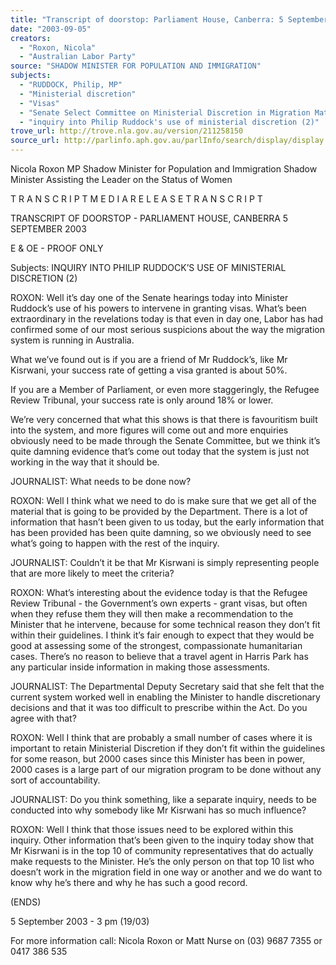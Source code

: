 ```yaml
---
title: "Transcript of doorstop: Parliament House, Canberra: 5 September 2003: inquiry into Philip Ruddock's use of ministerial discretion (2)"
date: "2003-09-05"
creators:
  - "Roxon, Nicola"
  - "Australian Labor Party"
source: "SHADOW MINISTER FOR POPULATION AND IMMIGRATION"
subjects:
  - "RUDDOCK, Philip, MP"
  - "Ministerial discretion"
  - "Visas"
  - "Senate Select Committee on Ministerial Discretion in Migration Matters"
  - "inquiry into Philip Ruddock's use of ministerial discretion (2)"
trove_url: http://trove.nla.gov.au/version/211258150
source_url: http://parlinfo.aph.gov.au/parlInfo/search/display/display.w3p;query=Id%3A%22media/pressrel/VIBA6%22
---
```


 

 Nicola Roxon MP   Shadow Minister for Population and Immigration  Shadow Minister Assisting the Leader on the Status of Women   

 

 T R A N S C R I P T   M E D I A  R E L E A S E   T R A N S C R I P T  

 

 TRANSCRIPT OF DOORSTOP - PARLIAMENT HOUSE, CANBERRA  5 SEPTEMBER 2003   

 E & OE - PROOF ONLY   

 Subjects: INQUIRY INTO PHILIP RUDDOCK’S USE OF  MINISTERIAL DISCRETION (2)   

 

 ROXON: Well it’s day one of the Senate hearings today into Minister  Ruddock’s use of his powers to intervene in granting visas. What’s been  extraordinary in the revelations today is that even in day one, Labor has had  confirmed some of our most serious suspicions about the way the migration  system is running in Australia.   

 What we’ve found out is if you are a friend of Mr Ruddock’s, like Mr Kisrwani,  your success rate of getting a visa granted is about 50%.   

 If you are a Member of Parliament, or even more staggeringly, the Refugee  Review Tribunal, your success rate is only around 18% or lower.   

 We’re very concerned that what this shows is that there is favouritism built into  the system, and more figures will come out and more enquiries obviously need  to be made through the Senate Committee, but we think it’s quite damning  evidence that’s come out today that the system is just not working in the way  that it should be.   

 JOURNALIST:   What needs to be done now?   

 ROXON: Well I think what we need to do is make sure that we get all  of the material that is going to be provided by the Department.  There is a lot of  information that hasn’t been given to us today, but the early information that  has been provided has been quite damning, so we obviously need to see what’s  going to happen with the rest of the inquiry.   

 JOURNALIST:   Couldn’t it be that Mr Kisrwani is simply representing people  that are more likely to meet the criteria?   

 

 

 ROXON:  What’s  interesting  about the evidence today is that the Refugee Review  Tribunal - the Government’s own experts - grant visas, but often when they refuse them they  will then make a recommendation to the Minister that he intervene, because for some technical  reason they don’t fit within their guidelines.   I think it’s fair enough to expect that they would  be good at assessing some of the strongest, compassionate humanitarian cases.  There’s no  reason to believe that a travel agent in Harris Park has any particular inside information in  making those assessments.   

 JOURNALIST:   The Departmental Deputy Secretary said that she felt that the current system  worked well in enabling the Minister to handle discretionary decisions and that it was too  difficult to prescribe within the Act.  Do you agree with that?   

 ROXON: Well I think that are probably a small number of cases where it is important  to retain Ministerial Discretion if they don’t fit within the guidelines for some reason, but  2000 cases since this Minister has been in power, 2000 cases is a large part of our migration  program to be done without any sort of accountability.   

 JOURNALIST: Do you think something, like a separate inquiry, needs to be conducted into  why somebody like Mr Kisrwani has so much influence?   

 ROXON: Well I think that those issues need to be explored within this inquiry.  Other  information that’s been given to the inquiry today show that Mr Kisrwani is in the top 10 of  community representatives that do actually make requests to the Minister.  He’s the only person  on that top 10 list who doesn’t work in the migration field in one way or another and we do  want to know why he’s there and why he has such a good record.   

 

 

 

 

 (ENDS)    

 5 September 2003 - 3 pm  (19/03)   

 

 

 

 

 

 

 

 For more information call:  Nicola Roxon or Matt Nurse on (03) 9687 7355 or 0417 386 535   

